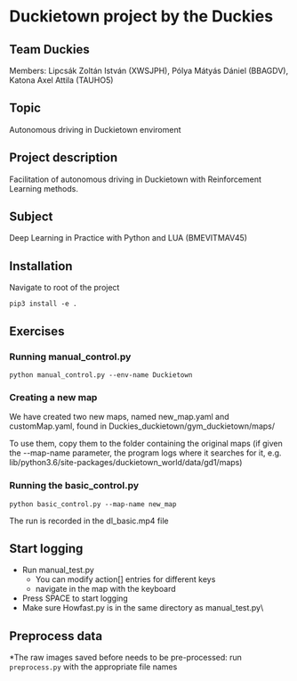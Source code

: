 # Duckietown project by the Duckies
## Team Duckies  
Members: Lipcsák Zoltán István (XWSJPH), Pólya Mátyás Dániel (BBAGDV), Katona Axel Attila (TAUHO5)
## Topic
Autonomous driving in Duckietown enviroment  
## Project description 
Facilitation of autonomous driving in Duckietown with Reinforcement Learning methods.
## Subject
Deep Learning in Practice with Python and LUA (BMEVITMAV45)  

## Installation
Navigate to root of the project

`pip3 install -e .`
## Exercises
### Running manual_control.py
`python manual_control.py --env-name Duckietown`
### Creating a new map
We have created two new maps, named new_map.yaml and customMap.yaml, found in Duckies_duckietown/gym_duckietown/maps/

To use them, copy them to the folder containing the original maps (if given the --map-name parameter, the program logs where it searches for it, e.g. lib/python3.6/site-packages/duckietown_world/data/gd1/maps)

### Running the basic_control.py
`python basic_control.py --map-name new_map`

The run is recorded in the dl_basic.mp4 file

## Start logging
* Run manual_test.py
    * You can modify action[] entries for different keys
    * navigate in the map with the keyboard
* Press SPACE to start logging 
* Make sure Howfast.py is in the same directory as manual_test.py\

## Preprocess data

*The raw images saved before needs to be pre-processed: run 
`preprocess.py`
with the appropriate file names


  

